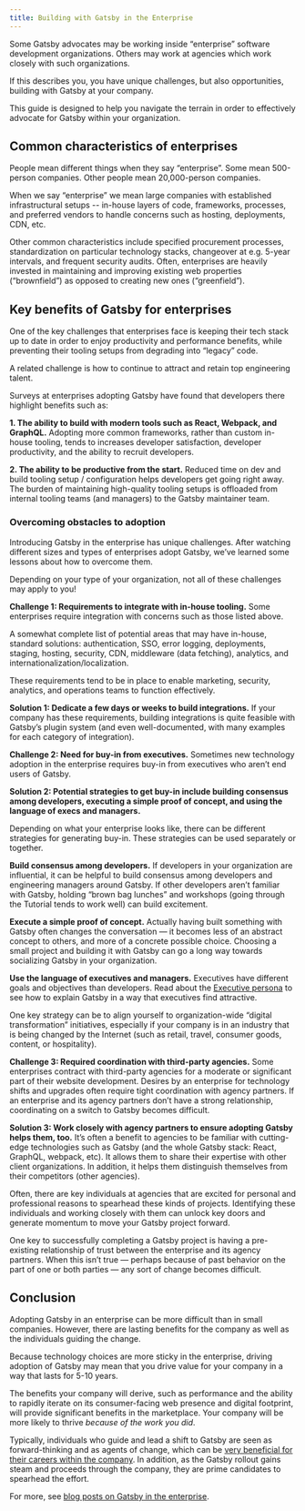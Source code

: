 ```yaml
---
title: Building with Gatsby in the Enterprise
---
```


Some Gatsby advocates may be working inside “enterprise” software development organizations. Others may work at agencies which work closely with such organizations.

If this describes you, you have unique challenges, but also opportunities, building with Gatsby at your company.

This guide is designed to help you navigate the terrain in order to effectively advocate for Gatsby within your organization.

## Common characteristics of enterprises

People mean different things when they say “enterprise”. Some mean 500-person companies. Other people mean 20,000-person companies.

When we say “enterprise” we mean large companies with established infrastructural setups -- in-house layers of code, frameworks, processes, and preferred vendors to handle concerns such as hosting, deployments, CDN, etc.

Other common characteristics include specified procurement processes, standardization on particular technology stacks, changeover at e.g. 5-year intervals, and frequent security audits. Often, enterprises are heavily invested in maintaining and improving existing web properties (“brownfield”) as opposed to creating new ones (“greenfield”).

## Key benefits of Gatsby for enterprises

One of the key challenges that enterprises face is keeping their tech stack up to date in order to enjoy productivity and performance benefits, while preventing their tooling setups from degrading into “legacy” code.

A related challenge is how to continue to attract and retain top engineering talent.

Surveys at enterprises adopting Gatsby have found that developers there highlight benefits such as:

**1. The ability to build with modern tools such as React, Webpack, and GraphQL.** Adopting more common frameworks, rather than custom in-house tooling, tends to increases developer satisfaction, developer productivity, and the ability to recruit developers.

**2. The ability to be productive from the start.** Reduced time on dev and build tooling setup / configuration helps developers get going right away. The burden of maintaining high-quality tooling setups is offloaded from internal tooling teams (and managers) to the Gatsby maintainer team.

### Overcoming obstacles to adoption

Introducing Gatsby in the enterprise has unique challenges. After watching different sizes and types of enterprises adopt Gatsby, we’ve learned some lessons about how to overcome them.

Depending on your type of your organization, not all of these challenges may apply to you!

**Challenge 1: Requirements to integrate with in-house tooling.** Some enterprises require integration with concerns such as those listed above.

A somewhat complete list of potential areas that may have in-house, standard solutions: authentication, SSO, error logging, deployments, staging, hosting, security, CDN, middleware (data fetching), analytics, and internationalization/localization.

These requirements tend to be in place to enable marketing, security, analytics, and operations teams to function effectively.

**Solution 1: Dedicate a few days or weeks to build integrations.** If your company has these requirements, building integrations is quite feasible with Gatsby’s plugin system (and even well-documented, with many examples for each category of integration).

**Challenge 2: Need for buy-in from executives.** Sometimes new technology adoption in the enterprise requires buy-in from executives who aren’t end users of Gatsby.

**Solution 2: Potential strategies to get buy-in include building consensus among developers, executing a simple proof of concept, and using the language of execs and managers.**

Depending on what your enterprise looks like, there can be different strategies for generating buy-in. These strategies can be used separately or together.

**Build consensus among developers.** If developers in your organization are influential, it can be helpful to build consensus among developers and engineering managers around Gatsby. If other developers aren’t familiar with Gatsby, holding “brown bag lunches” and workshops (going through the Tutorial tends to work well) can build excitement.

**Execute a simple proof of concept.** Actually having built something with Gatsby often changes the conversation — it becomes less of an abstract concept to others, and more of a concrete possible choice. Choosing a small project and building it with Gatsby can go a long way towards socializing Gatsby in your organization.

**Use the language of executives and managers.** Executives have different goals and objectives than developers. Read about the [Executive persona](/docs/winning-over-executives) to see how to explain Gatsby in a way that executives find attractive.

One key strategy can be to align yourself to organization-wide “digital transformation” initiatives, especially if your company is in an industry that is being changed by the Internet (such as retail, travel, consumer goods, content, or hospitality).

**Challenge 3: Required coordination with third-party agencies.** Some enterprises contract with third-party agencies for a moderate or significant part of their website development. Desires by an enterprise for technology shifts and upgrades often require tight coordination with agency partners. If an enterprise and its agency partners don’t have a strong relationship, coordinating on a switch to Gatsby becomes difficult.

**Solution 3: Work closely with agency partners to ensure adopting Gatsby helps them, too.** It’s often a benefit to agencies to be familiar with cutting-edge technologies such as Gatsby (and the whole Gatsby stack: React, GraphQL, webpack, etc). It allows them to share their expertise with other client organizations. In addition, it helps them distinguish themselves from their competitors (other agencies).

Often, there are key individuals at agencies that are excited for personal and professional reasons to spearhead these kinds of projects. Identifying these individuals and working closely with them can unlock key doors and generate momentum to move your Gatsby project forward.

One key to successfully completing a Gatsby project is having a pre-existing relationship of trust between the enterprise and its agency partners. When this isn’t true — perhaps because of past behavior on the part of one or both parties — any sort of change becomes difficult.

## Conclusion

Adopting Gatsby in an enterprise can be more difficult than in small companies. However, there are lasting benefits for the company as well as the individuals guiding the change.

Because technology choices are more sticky in the enterprise, driving adoption of Gatsby may mean that you drive value for your company in a way that lasts for 5-10 years.

The benefits your company will derive, such as performance and the ability to rapidly iterate on its consumer-facing web presence and digital footprint, will provide significant benefits in the marketplace. Your company will be more likely to thrive _because of the work you did_.

Typically, individuals who guide and lead a shift to Gatsby are seen as forward-thinking and as agents of change, which can be [very beneficial for their careers within the company](/docs/how-gatsby-boosts-career). In addition, as the Gatsby rollout gains steam and proceeds through the company, they are prime candidates to spearhead the effort.

For more, see [blog posts on Gatsby in the enterprise](/blog/tags/enterprise).
